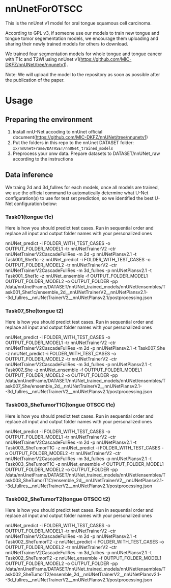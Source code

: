 # nnUnetForOTSCC
This is the nnUnet v1 model for oral tongue squamous cell carcinoma.

According to GPL v3, if someone use our models to train new tongue and tongue tomor segementation models, we encourage them uploading and sharing their newly trained models for others to download.

We trained four segmentation models for whole tongue and tongue cancer with T1c and T2WI using nnUnet v1(https://github.com/MIC-DKFZ/nnUNet/tree/nnunetv1).

Note: We will upload the model to the repository as soon as possible after the publication of the paper.

# Usage
## Preparing the environment
1. Install nnU-Net accoding to nnUnet official document(https://github.com/MIC-DKFZ/nnUNet/tree/nnunetv1)
2. Put the folders in this repo to the nnUnet DATASET folder: `xx/nnUnetFrame/DATASET/nnUNet_trained_models`
3. Preprocess your onw data. Prepare datasets to DATASET/nnUNet_raw according to the instructions

## Data inference
We traing 2d and 3d_fullres for each models, once all models are trained, we use the official command to automatically determine what U-Net configuration(s) to use for test set prediction, so we identified the best U-Net configuration below: 
### Task01(tongue t1c)
Here is how you should predict test cases. Run in sequential order and replace all input and output folder names with your personalized ones

nnUNet_predict -i FOLDER_WITH_TEST_CASES -o OUTPUT_FOLDER_MODEL1 -tr nnUNetTrainerV2 -ctr nnUNetTrainerV2CascadeFullRes -m 2d -p nnUNetPlansv2.1 -t Task001_Shet1c -z
nnUNet_predict -i FOLDER_WITH_TEST_CASES -o OUTPUT_FOLDER_MODEL2 -tr nnUNetTrainerV2 -ctr nnUNetTrainerV2CascadeFullRes -m 3d_fullres -p nnUNetPlansv2.1 -t Task001_Shet1c -z
nnUNet_ensemble -f OUTPUT_FOLDER_MODEL1 OUTPUT_FOLDER_MODEL2 -o OUTPUT_FOLDER -pp /data/nnUnetFrame/DATASET/nnUNet_trained_models/nnUNet/ensembles/Task001_Shet1c/ensemble_2d__nnUNetTrainerV2__nnUNetPlansv2.1--3d_fullres__nnUNetTrainerV2__nnUNetPlansv2.1/postprocessing.json

### Task07_She(tongue t2)
Here is how you should predict test cases. Run in sequential order and replace all input and output folder names with your personalized ones

nnUNet_predict -i FOLDER_WITH_TEST_CASES -o OUTPUT_FOLDER_MODEL1 -tr nnUNetTrainerV2 -ctr nnUNetTrainerV2CascadeFullRes -m 2d -p nnUNetPlansv2.1 -t Task007_She -z
nnUNet_predict -i FOLDER_WITH_TEST_CASES -o OUTPUT_FOLDER_MODEL2 -tr nnUNetTrainerV2 -ctr nnUNetTrainerV2CascadeFullRes -m 3d_fullres -p nnUNetPlansv2.1 -t Task007_She -z
nnUNet_ensemble -f OUTPUT_FOLDER_MODEL1 OUTPUT_FOLDER_MODEL2 -o OUTPUT_FOLDER -pp /data/nnUnetFrame/DATASET/nnUNet_trained_models/nnUNet/ensembles/Task007_She/ensemble_2d__nnUNetTrainerV2__nnUNetPlansv2.1--3d_fullres__nnUNetTrainerV2__nnUNetPlansv2.1/postprocessing.json

### Task003_SheTumorT1C(tongue OTSCC t1c)
Here is how you should predict test cases. Run in sequential order and replace all input and output folder names with your personalized ones

nnUNet_predict -i FOLDER_WITH_TEST_CASES -o OUTPUT_FOLDER_MODEL1 -tr nnUNetTrainerV2 -ctr nnUNetTrainerV2CascadeFullRes -m 2d -p nnUNetPlansv2.1 -t Task003_SheTumorT1C -z
nnUNet_predict -i FOLDER_WITH_TEST_CASES -o OUTPUT_FOLDER_MODEL2 -tr nnUNetTrainerV2 -ctr nnUNetTrainerV2CascadeFullRes -m 3d_fullres -p nnUNetPlansv2.1 -t Task003_SheTumorT1C -z
nnUNet_ensemble -f OUTPUT_FOLDER_MODEL1 OUTPUT_FOLDER_MODEL2 -o OUTPUT_FOLDER -pp /data/nnUnetFrame/DATASET/nnUNet_trained_models/nnUNet/ensembles/Task003_SheTumorT1C/ensemble_2d__nnUNetTrainerV2__nnUNetPlansv2.1--3d_fullres__nnUNetTrainerV2__nnUNetPlansv2.1/postprocessing.json

### Task002_SheTumorT2(tongue OTSCC t2)
Here is how you should predict test cases. Run in sequential order and replace all input and output folder names with your personalized ones

nnUNet_predict -i FOLDER_WITH_TEST_CASES -o OUTPUT_FOLDER_MODEL1 -tr nnUNetTrainerV2 -ctr nnUNetTrainerV2CascadeFullRes -m 2d -p nnUNetPlansv2.1 -t Task002_SheTumorT2 -z
nnUNet_predict -i FOLDER_WITH_TEST_CASES -o OUTPUT_FOLDER_MODEL2 -tr nnUNetTrainerV2 -ctr nnUNetTrainerV2CascadeFullRes -m 3d_fullres -p nnUNetPlansv2.1 -t Task002_SheTumorT2 -z
nnUNet_ensemble -f OUTPUT_FOLDER_MODEL1 OUTPUT_FOLDER_MODEL2 -o OUTPUT_FOLDER -pp /data/nnUnetFrame/DATASET/nnUNet_trained_models/nnUNet/ensembles/Task002_SheTumorT2/ensemble_2d__nnUNetTrainerV2__nnUNetPlansv2.1--3d_fullres__nnUNetTrainerV2__nnUNetPlansv2.1/postprocessing.json



